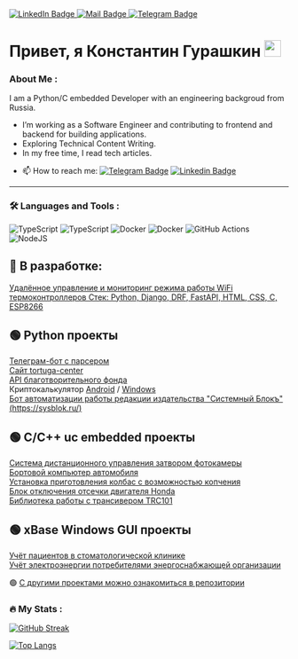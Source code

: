 <!---
<div id="header" align="center">
  <img src="https://media.giphy.com/media/M9gbBd9nbDrOTu1Mqx/giphy.gif" width="100"/>
</div>
-->

<div id="badges">
  <a href="https://linkedin.com/in/konstantin-gurashkin">
    <img src="https://img.shields.io/badge/LinkedIn-blue?style=for-the-badge&logo=linkedin&logoColor=white" alt="LinkedIn Badge"/>
  </a>
  <a href="https://mail.ru/crocko@mail.ru">
    <img src="https://img.shields.io/badge/EMail-red?style=for-the-badge&logo=youtube&logoColor=white" alt="Mail Badge"/>
  </a>
  <a href="https://t.me/Crocko">
    <img src="https://img.shields.io/badge/Telegram-blue?style=for-the-badge&logo=twitter&logoColor=white" alt="Telegram Badge"/>
  </a>
</div>

<img src="https://komarev.com/ghpvc/?username=CrockoMan&style=flat-square&color=blue" alt=""/>

<h1>
  Привет, я Константин Гурашкин
  <img src="https://media.giphy.com/media/hvRJCLFzcasrR4ia7z/giphy.gif" width="30px"/>
</h1>

### About Me :
<!---
### :man_technologist: About Me :
-->

I am a Python/C embedded Developer <!--- <img src="https://media.giphy.com/media/WUlplcMpOCEmTGBtBW/giphy.gif" width="30"> --> with an engineering backgroud from Russia.

- <!---:telescope:--> I’m working as a Software Engineer and contributing to frontend and backend for building applications.

- <!---:seedling:--> Exploring Technical Content Writing.

- <!---:zap:--> In my free time, I read tech articles.

- :mailbox: How to reach me: [![Telegram Badge](https://img.shields.io/badge/Crocko-blue?style=flat&logo=Telegram&logoColor=white)](https://t.me/Crocko)  [![Linkedin Badge](https://img.shields.io/badge/Crocko-blue?style=flat&logo=Linkedin&logoColor=white)](https://linkedin.com/in/konstantin-gurashkin)



---

### :hammer_and_wrench: Languages and Tools :

![TypeScript](https://img.shields.io/badge/Python-316192?style=for-the-badge&logo=Python&logoColor=white)
![TypeScript](https://img.shields.io/badge/C-316192?style=for-the-badge&logo=C&logoColor=white)
![Docker](https://img.shields.io/badge/Docker-316192?style=for-the-badge&logo=docker&logoColor=white)
![Docker](https://img.shields.io/badge/Nginx-316192?style=for-the-badge&logo=Nginx&logoColor=white)
![GitHub Actions](https://img.shields.io/badge/github%20actions-%232671E5.svg?style=for-the-badge&logo=githubactions&logoColor=white)
![NodeJS](https://img.shields.io/badge/node.js-6DA55F?style=for-the-badge&logo=node.js&logoColor=white)
<!--
![NodeJS](https://img.shields.io/badge/node.js-6DA55F?style=for-the-badge&logo=node.js&logoColor=white)
![React](https://img.shields.io/badge/react-%2320232a.svg?style=for-the-badge&logo=react&logoColor=%2361DAFB)
![Redux](https://img.shields.io/badge/redux-%23593d88.svg?style=for-the-badge&logo=redux&logoColor=white)
![Threejs](https://img.shields.io/badge/threejs-black?style=for-the-badge&logo=three.js&logoColor=white)
![Next JS](https://img.shields.io/badge/Next-black?style=for-the-badge&logo=next.js&logoColor=white)
![NestJS](https://img.shields.io/badge/nestjs-%23E0234E.svg?style=for-the-badge&logo=nestjs&logoColor=white)
![TailwindCSS](https://img.shields.io/badge/tailwindcss-%2338B2AC.svg?style=for-the-badge&logo=tailwind-css&logoColor=white)
![MUI](https://img.shields.io/badge/MUI-%230081CB.svg?style=for-the-badge&logo=mui&logoColor=white)
![Docker](https://img.shields.io/badge/Docker-316192?style=for-the-badge&logo=docker&logoColor=white)
![Webpack](https://img.shields.io/badge/webpack-%238DD6F9.svg?style=for-the-badge&logo=webpack&logoColor=black)
![Vite](https://img.shields.io/badge/vite-%23646CFF.svg?style=for-the-badge&logo=vite&logoColor=white)
![TeamCity](https://img.shields.io/badge/teamcity-000000.svg?style=for-the-badge&logo=teamcity&logoColor=white)
![P](https://img.shields.io/badge/Python-F7DF1E?style=for-the-badge&logo=python&logoColor=black)
-->
🔴 В разработке: </br>
---
[Удалённое управление и мониторинг режима работы WiFi термоконтроллеров Стек: Python, Django, DRF, FastAPI, HTML, CSS, C, ESP8266](https://github.com/CrockoMan/thermo_sensors)</br>

🟢 Python проекты</br>
---
[Телеграм-бот с парсером](<https://github.com/CrockoMan/vet_bot>)</br>
[Сайт tortuga-center](<https://github.com/CrockoMan/tortuga-center>)</br>
[API благотворительного фонда](<https://github.com/CrockoMan/charity>)</br>
Криптокалькулятор [Android](<https://github.com/CrockoMan/MarginCack_for_android>) / [Windows](<https://github.com/CrockoMan/MarginCalckWin>)</br>
[Бот автоматизации работы редакции издательства "Системный Блокъ" (https://sysblok.ru/)](<https://github.com/CrockoMan/sysblokbot>)</br>

🟢 C/C++ uc embedded проекты</br>
---
[Cистема дистанционного управления затвором фотокамеры](<https://github.com/CrockoMan/FotoMotion>)</br>
[Бортовой компьютер автомобиля](<https://github.com/CrockoMan/car_board_computer>)</br>
[Установка приготовления колбас с возможностью копчения](<https://github.com/CrockoMan/SausageMaker>)</br>
[Блок отключения отсечки двигателя Honda](<https://github.com/CrockoMan/CBR>)</br>
[Библиотека работы с трансивером TRC101](<https://github.com/CrockoMan/TRC101>)</br>

🟢 xBase Windows GUI проекты</br>
---
[Учёт пациентов в стоматологической клинике](<https://github.com/CrockoMan/Tooth>)</br>
[Учёт электроэнергии потребителями энергоснабжающей организации](<https://github.com/CrockoMan/GOS_Energy>)</br>

🟢 [С другими проектами можно ознакомиться в репозитории](<https://github.com/CrockoMan?tab=repositories>)</br>

### :fire: My Stats :

<!--
[![GitHub Streak](https://streak-stats.demolab.com?user=CrockoMan&theme=transparent&hide_border=true&mode=weekly&fire=FF2222&dates=2C68F6&currStreakLabel=2C68F6&currStreakNum=2C68F6)](https://git.io/streak-stats)
-->

[![GitHub Streak](https://github-readme-streak-stats.herokuapp.com?user=CrockoMan)](https://git.io/streak-stats)


[![Top Langs](https://github-readme-stats.vercel.app/api/top-langs/?username=CrockoMan&layout=compact&theme=vision-friendly-dark)](https://github.com/anuraghazra/github-readme-stats)
<!--
**CrockoMan/CrockoMan** is a ✨ _special_ ✨ repository because its `README.md` (this file) appears on your GitHub profile.

Here are some ideas to get you started:

- 🔭 I’m currently working on ...
- 🌱 I’m currently learning ...
- 👯 I’m looking to collaborate on ...
- 🤔 I’m looking for help with ...
- 💬 Ask me about ...
- 📫 How to reach me: ...
- 😄 Pronouns: ...
- ⚡ Fun fact: ...
-->
